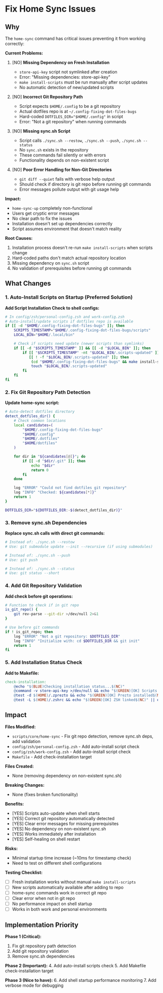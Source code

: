 # Fix Home Sync Issues

## Why

The `home-sync` command has critical issues preventing it from working correctly:

**Current Problems:**

1. [NO] **Missing Dependency on Fresh Installation**
   - `store-api-key` script not symlinked after creation
   - Error: "Missing dependencies: store-api-key"
   - `make install-scripts` must be run manually after script updates
   - No automatic detection of new/updated scripts

2. [NO] **Incorrect Git Repository Path**
   - Script expects `$HOME/.config` to be a git repository
   - Actual dotfiles repo is at `~/.config-fixing-dot-files-bugs`
   - Hard-coded `DOTFILES_DIR="$HOME/.config"` in script
   - Error: "Not a git repository" when running commands

3. [NO] **Missing sync.sh Script**
   - Script calls `./sync.sh --restow`, `./sync.sh --push`, `./sync.sh --status`
   - No `sync.sh` exists in the repository
   - These commands fail silently or with errors
   - Functionality depends on non-existent script

4. [NO] **Poor Error Handling for Non-Git Directories**
   - `git diff --quiet` fails with verbose help output
   - Should check if directory is git repo before running git commands
   - Error messages pollute output with git usage help

**Impact:**
-  `home-sync-up` completely non-functional
-  Users get cryptic error messages
-  No clear path to fix the issues
-  Installation doesn't set up dependencies correctly
-  Script assumes environment that doesn't match reality

**Root Causes:**
1. Installation process doesn't re-run `make install-scripts` when scripts change
2. Hard-coded paths don't match actual repository location
3. Missing dependency on `sync.sh` script
4. No validation of prerequisites before running git commands

## What Changes

### 1. Auto-Install Scripts on Startup (Preferred Solution)

**Add Script Installation Check to shell configs:**
```bash
# In config/zsh/personal-config.zsh and work-config.zsh
# Auto-install/update scripts if dotfiles repo is available
if [[ -d "$HOME/.config-fixing-dot-files-bugs" ]]; then
    SCRIPTS_TIMESTAMP="$HOME/.config-fixing-dot-files-bugs/scripts"
    LOCAL_BIN="$HOME/.local/bin"

    # Check if scripts need update (newer scripts than symlinks)
    if [[ -d "$SCRIPTS_TIMESTAMP" ]] && [[ -d "$LOCAL_BIN" ]]; then
        if [[ "$SCRIPTS_TIMESTAMP" -nt "$LOCAL_BIN/.scripts-updated" ]] || \
           [[ ! -f "$LOCAL_BIN/.scripts-updated" ]]; then
            (cd "$HOME/.config-fixing-dot-files-bugs" && make install-scripts >/dev/null 2>&1)
            touch "$LOCAL_BIN/.scripts-updated"
        fi
    fi
fi
```

### 2. Fix Git Repository Path Detection

**Update home-sync script:**
```bash
# Auto-detect dotfiles directory
detect_dotfiles_dir() {
    # Check common locations
    local candidates=(
        "$HOME/.config-fixing-dot-files-bugs"
        "$HOME/.config"
        "$HOME/.dotfiles"
        "$HOME/dotfiles"
    )

    for dir in "${candidates[@]}"; do
        if [[ -d "$dir/.git" ]]; then
            echo "$dir"
            return 0
        fi
    done

    log "ERROR" "Could not find dotfiles git repository"
    log "INFO" "Checked: ${candidates[*]}"
    return 1
}

DOTFILES_DIR="${DOTFILES_DIR:-$(detect_dotfiles_dir)}"
```

### 3. Remove sync.sh Dependencies

**Replace sync.sh calls with direct git commands:**
```bash
# Instead of: ./sync.sh --restow
# Use: git submodule update --init --recursive (if using submodules)

# Instead of: ./sync.sh --push
# Use: git push

# Instead of: ./sync.sh --status
# Use: git status --short
```

### 4. Add Git Repository Validation

**Add check before git operations:**
```bash
# Function to check if in git repo
is_git_repo() {
    git rev-parse --git-dir >/dev/null 2>&1
}

# Use before git commands
if ! is_git_repo; then
    log "ERROR" "Not a git repository: $DOTFILES_DIR"
    log "INFO" "Initialize with: cd $DOTFILES_DIR && git init"
    return 1
fi
```

### 5. Add Installation Status Check

**Add to Makefile:**
```makefile
check-installation:
	@echo "$(BLUE)Checking installation status...$(NC)"
	@command -v store-api-key >/dev/null && echo "$(GREEN)[OK] Scripts installed$(NC)" || echo "$(RED)[X] Scripts not installed - run: make install-scripts$(NC)"
	@test -d $(HOME)/.zprezto && echo "$(GREEN)[OK] Prezto installed$(NC)" || echo "$(YELLOW)[WARNING] Prezto not installed - run: make setup-prezto$(NC)"
	@test -L $(HOME)/.zshrc && echo "$(GREEN)[OK] ZSH linked$(NC)" || echo "$(RED)[X] ZSH not linked - run: make install-zsh$(NC)"
```

## Impact

**Files Modified:**
- `scripts/core/home-sync` - Fix git repo detection, remove sync.sh deps, add validation
- `config/zsh/personal-config.zsh` - Add auto-install script check
- `config/zsh/work-config.zsh` - Add auto-install script check
- `Makefile` - Add check-installation target

**Files Created:**
- None (removing dependency on non-existent sync.sh)

**Breaking Changes:**
- None (fixes broken functionality)

**Benefits:**
- [YES] Scripts auto-update when shell starts
- [YES] Correct git repository automatically detected
- [YES] Clear error messages for missing prerequisites
- [YES] No dependency on non-existent sync.sh
- [YES] Works immediately after installation
- [YES] Self-healing on shell restart

**Risks:**
- Minimal startup time increase (~10ms for timestamp check)
- Need to test on different shell configurations

**Testing Checklist:**
- [ ] Fresh installation works without manual `make install-scripts`
- [ ] New scripts automatically available after adding to repo
- [ ] home-sync commands work in correct git repo
- [ ] Clear error when not in git repo
- [ ] No performance impact on shell startup
- [ ] Works in both work and personal environments

## Implementation Priority

**Phase 1 (Critical):**
1. Fix git repository path detection
2. Add git repository validation
3. Remove sync.sh dependencies

**Phase 2 (Important):**
4. Add auto-install scripts check
5. Add Makefile check-installation target

**Phase 3 (Nice to have):**
6. Add shell startup performance monitoring
7. Add verbose mode for debugging
